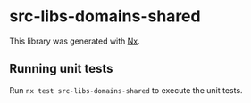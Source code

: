 # src-libs-domains-shared

This library was generated with [Nx](https://nx.dev).

## Running unit tests

Run `nx test src-libs-domains-shared` to execute the unit tests.

